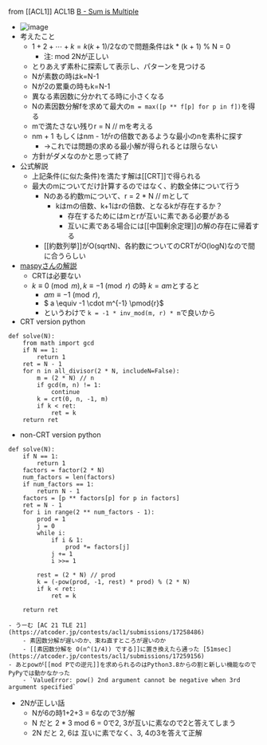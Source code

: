 
from [[ACL1]]
ACL1B
[B - Sum is Multiple](https://atcoder.jp/contests/acl1/tasks/acl1_b)
- ![image](https://gyazo.com/05e1340235546d99c96be1d91098fd5f/thumb/1000)
- 考えたこと
    - $1 + 2 + \cdots + k = k (k + 1) / 2$なので問題条件はk * (k + 1)  % N = 0
        - 注: mod 2Nが正しい
    - とりあえず素朴に探索して表示し、パターンを見つける
    - Nが素数の時はk=N-1
    - Nが2の累乗の時もk=N-1
    - 異なる素因数に分かれてる時に小さくなる
    - Nの素因数分解fを求めて最大の`m = max([p ** f[p] for p in f])`を得る
    - mで満たさない残りr = N // mを考える
    - nm + 1  もしくはnm - 1がrの倍数であるような最小のnを素朴に探す
        - →これでは問題の求める最小解が得られるとは限らない
    - 方針がダメなのかと思って終了
- 公式解説
    - 上記条件(に似た条件)を満たす解は[[CRT]]で得られる
    - 最大のmについてだけ計算するのではなく、約数全体について行う
        - Nのある約数mについて、r = 2 * N // mとして
            - kはmの倍数、k+1はrの倍数、となるkが存在するか？
                - 存在するためにはmとrが互いに素である必要がある
                - 互いに素である場合には[[中国剰余定理]]の解の存在に帰着する
        - [[約数列挙]]がO(sqrtN)、各約数についてのCRTがO(logN)なので間に合うらしい
- [maspyさんの解説](https://maspypy.com/atcoder-参加感想-2020-09-20acl1)
    - CRTは必要ない
    - $k \equiv 0 \pmod{m}, k \equiv -1 \pmod{r}$ の時 $k = am$とすると
        - $am \equiv -1 \pmod{r}$,
        - $ a \equiv -1 \cdot m^{-1} \pmod{r}$
        - というわけで  ` k = -1 * inv_mod(m, r) * m `で良いから
- CRT version
python

```
def solve(N):
    from math import gcd
    if N == 1:
        return 1
    ret = N - 1
    for n in all_divisor(2 * N, includeN=False):
        m = (2 * N) // n
        if gcd(m, n) != 1:
            continue
        k = crt(0, n, -1, m)
        if k < ret:
            ret = k
    return ret
```

- non-CRT version
python

```
def solve(N):
    if N == 1:
        return 1
    factors = factor(2 * N)
    num_factors = len(factors)
    if num_factors == 1:
        return N - 1
    factors = [p ** factors[p] for p in factors]
    ret = N - 1
    for i in range(2 ** num_factors - 1):
        prod = 1
        j = 0
        while i:
            if i & 1:
                prod *= factors[j]
            j += 1
            i >>= 1

        rest = (2 * N) // prod
        k = (-pow(prod, -1, rest) * prod) % (2 * N)
        if k < ret:
            ret = k

    return ret
```

    - うーむ [AC 21 TLE 21](https://atcoder.jp/contests/acl1/submissions/17258486)
        - 素因数分解が遅いのか、束ね直すところが遅いのか
        - [[素因数分解を O(n^(1/4)) でする]]に置き換えたら通った [51msec](https://atcoder.jp/contests/acl1/submissions/17259156)
    - あとpowが[[mod Pでの逆元]]を求められるのはPython3.8からの割と新しい機能なのでPyPyでは動かなかった
        - `ValueError: pow() 2nd argument cannot be negative when 3rd argument specified`
- 2Nが正しい話
    - Nが6の時1+2+3 = 6なので3が解
    - N だと 2 * 3 mod 6 = 0で2, 3が互いに素なので2と答えてしまう
    - 2N だと 2, 6は 互いに素でなく、3, 4の3を答えて正解
